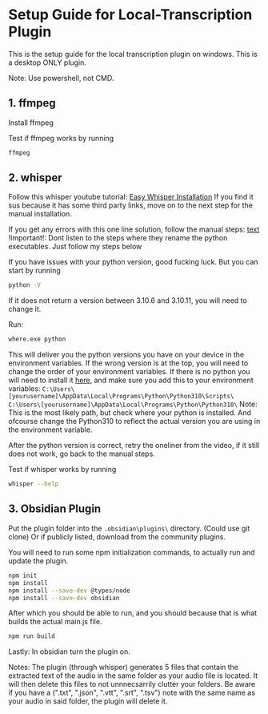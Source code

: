 # Setup Guide for Local-Transcription Plugin
This is the setup guide for the local transcription plugin on windows. This is a desktop ONLY plugin. 

Note: Use powershell, not CMD. 

## 1. ffmpeg
Install ffmpeg

Test if ffmpeg works by running
```sh
ffmpeg
```

## 2. whisper
Follow this whisper youtube tutorial: 
[Easy Whisper Installation](https://www.youtube.com/watch?v=R5pZPpIIUzA)
If you find it sus because it has some third party links, move on to the next step for the manual installation. 

If you get any errors with this one line solution, follow the manual steps:
[text](https://hub.tcno.co/ai/whisper/install/)
!Important!: Dont listen to the steps where they rename the python executables. Just follow my steps below

If you have issues with your python version, good fucking luck. But you can start by running
```sh
python -V
```
If it does not return a version between 3.10.6 and 3.10.11, you will need to change it.

Run:
```sh
where.exe python
```
This will deliver you the python versions you have on your device in the environment variables. If the wrong version is at the top, you will need to change the order of your environment variables. If there is no python you will need to install it [here](https://www.python.org/downloads/), and make sure you add this to your environment variables: 
`C:\Users\[yourusername]\AppData\Local\Programs\Python\Python310\Scripts\`
`C:\Users\[yourusername]\AppData\Local\Programs\Python\Python310\`
Note: This is the most likely path, but check where your python is installed. And ofcourse change the Python310 to reflect the actual version you are using in the environment variable. 

After the python version is correct, retry the oneliner from the video, if it still does not work, go back to the manual steps. 

Test if whisper works by running
```sh
whisper --help
```

## 3. Obsidian Plugin
Put the plugin folder into the `.obsidian\plugins\` directory. (Could use git clone)
Or if publicly listed, download from the community plugins.

You will need to run some npm initialization commands, to actually run and update the plugin.
```sh
npm init
npm install
npm install --save-dev @types/node
npm install --save-dev obsidian
```

After which you should be able to run, and you should because that is what builds the actual main.js file.  
```sh
npm run build
```

Lastly: In obsidian turn the plugin on. 

Notes: The plugin (through whisper) generates 5 files that contain the extracted text of the audio in the same folder as your audio file is located. It will then delete this files to not unnnecsarrily clutter your folders. Be aware if you have a (".txt", ".json", ".vtt", ".srt", ".tsv") note with the same name as your audio in said folder, the plugin will delete it. 